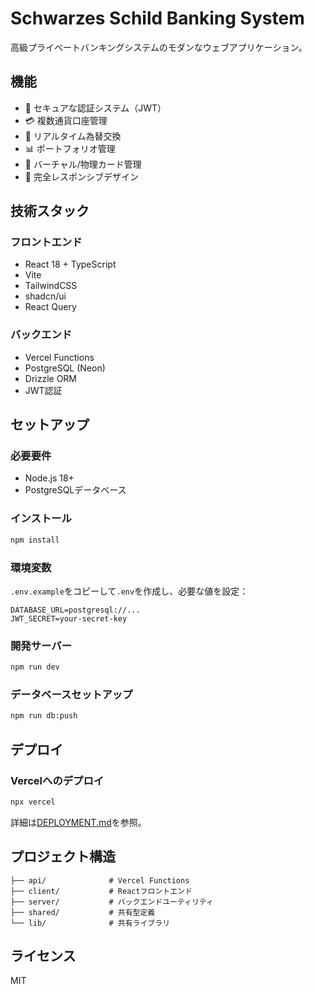 # Schwarzes Schild Banking System

高級プライベートバンキングシステムのモダンなウェブアプリケーション。

## 機能

- 🔐 セキュアな認証システム（JWT）
- 💳 複数通貨口座管理
- 💱 リアルタイム為替交換
- 📊 ポートフォリオ管理
- 🎴 バーチャル/物理カード管理
- 📱 完全レスポンシブデザイン

## 技術スタック

### フロントエンド
- React 18 + TypeScript
- Vite
- TailwindCSS
- shadcn/ui
- React Query

### バックエンド
- Vercel Functions
- PostgreSQL (Neon)
- Drizzle ORM
- JWT認証

## セットアップ

### 必要要件
- Node.js 18+
- PostgreSQLデータベース

### インストール
```bash
npm install
```

### 環境変数
`.env.example`をコピーして`.env`を作成し、必要な値を設定：
```
DATABASE_URL=postgresql://...
JWT_SECRET=your-secret-key
```

### 開発サーバー
```bash
npm run dev
```

### データベースセットアップ
```bash
npm run db:push
```

## デプロイ

### Vercelへのデプロイ
```bash
npx vercel
```

詳細は[DEPLOYMENT.md](./DEPLOYMENT.md)を参照。

## プロジェクト構造

```
├── api/              # Vercel Functions
├── client/           # Reactフロントエンド
├── server/           # バックエンドユーティリティ
├── shared/           # 共有型定義
└── lib/              # 共有ライブラリ
```

## ライセンス

MIT